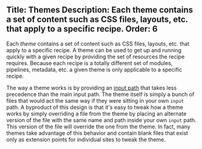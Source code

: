 Title: Themes
Description: Each theme contains a set of content such as CSS files, layouts, etc. that apply to a specific recipe.
Order: 6
---
Each *theme* contains a set of content such as CSS files, layouts, etc. that apply to a specific recipe. A theme can be used to get up and running quickly with a given recipe by providing the set of resources the recipe requires. Because each recipe is a totally different set of modules, pipelines, metadata, etc. a given theme is only applicable to a specific recipe.

The way a theme works is by providing an [input path](/docs/concepts/io#input-paths) that takes less precedence than the main input path. The theme itself is simply a bunch of files that would act the same way if they were sitting in your own `input` path. A byproduct of this design is that it's easy to tweak how a theme works by simply overriding a file from the theme by placing an alternate version of the file with the same name and path inside your own `input` path. This version of the file will override the one from the theme. In fact, many themes take advantage of this behavior and contain blank files that exist only as extension points for individual sites to tweak the theme.   